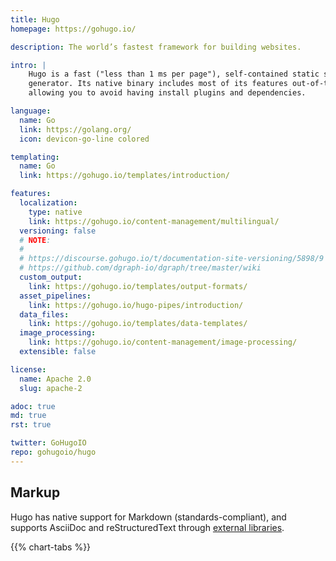```yaml
---
title: Hugo
homepage: https://gohugo.io/

description: The world’s fastest framework for building websites.

intro: |
    Hugo is a fast ("less than 1 ms per page"), self-contained static site
    generator. Its native binary includes most of its features out-of-the-box,
    allowing you to avoid having install plugins and dependencies.

language:
  name: Go
  link: https://golang.org/
  icon: devicon-go-line colored

templating:
  name: Go
  link: https://gohugo.io/templates/introduction/

features:
  localization:
    type: native
    link: https://gohugo.io/content-management/multilingual/
  versioning: false
  # NOTE:
  #
  # https://discourse.gohugo.io/t/documentation-site-versioning/5898/9
  # https://github.com/dgraph-io/dgraph/tree/master/wiki
  custom_output:
    link: https://gohugo.io/templates/output-formats/
  asset_pipelines:
    link: https://gohugo.io/hugo-pipes/introduction/
  data_files:
    link: https://gohugo.io/templates/data-templates/
  image_processing:
    link: https://gohugo.io/content-management/image-processing/
  extensible: false

license:
  name: Apache 2.0
  slug: apache-2

adoc: true
md: true
rst: true

twitter: GoHugoIO
repo: gohugoio/hugo
---
```


## Markup

Hugo has native support for Markdown (standards-compliant), and supports AsciiDoc and reStructuredText through [external libraries][1].

{{% chart-tabs %}}

[1]: https://gohugo.io/content-management/formats/#list-of-content-formats
